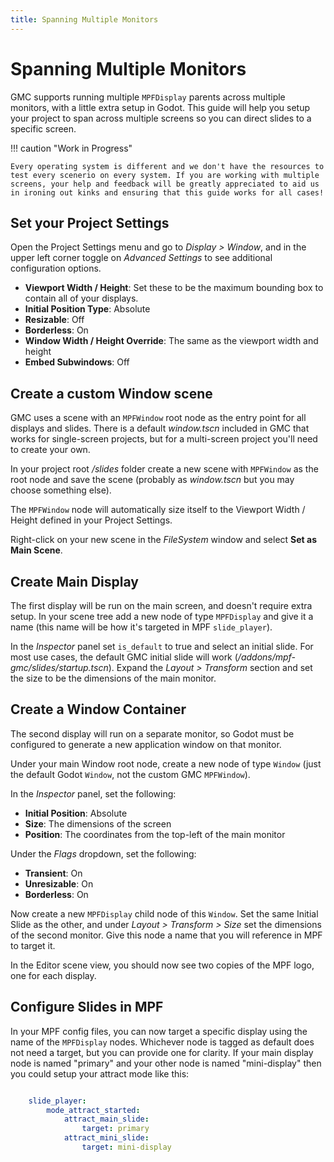 ```yaml
---
title: Spanning Multiple Monitors
---
```


# Spanning Multiple Monitors

GMC supports running multiple `MPFDisplay` parents across multiple monitors, with a little extra setup in Godot. This guide will help you setup your project to span across multiple screens so you can direct slides to a specific screen.

!!! caution "Work in Progress"

    Every operating system is different and we don't have the resources to test every scenerio on every system. If you are working with multiple screens, your help and feedback will be greatly appreciated to aid us in ironing out kinks and ensuring that this guide works for all cases!

## Set your Project Settings

Open the Project Settings menu and go to *Display > Window*, and in the upper left corner toggle on *Advanced Settings* to see additional configuration options.

  * **Viewport Width / Height**: Set these to be the maximum bounding box to contain all of your displays.
  * **Initial Position Type**: Absolute
  * **Resizable**: Off
  * **Borderless**: On
  * **Window Width / Height Override**: The same as the viewport width and height
  * **Embed Subwindows**: Off

## Create a custom Window scene

GMC uses a scene with an `MPFWindow` root node as the entry point for all displays and slides. There is a default *window.tscn* included in GMC that works for single-screen projects, but for a multi-screen project you'll need to create your own.

In your project root */slides* folder create a new scene with `MPFWindow` as the root node and save the scene (probably as *window.tscn* but you may choose something else).

The `MPFWindow` node will automatically size itself to the Viewport Width / Height defined in your Project Settings.

Right-click on your new scene in the *FileSystem* window and select **Set as Main Scene**.

## Create Main Display

The first display will be run on the main screen, and doesn't require extra setup. In your scene tree add a new node of type `MPFDisplay` and give it a name (this name will be how it's targeted in MPF `slide_player`).

In the *Inspector* panel set `is_default` to true and select an initial slide. For most use cases, the default GMC initial slide will work (*/addons/mpf-gmc/slides/startup.tscn*). Expand the *Layout > Transform* section and set the size to be the dimensions of the main monitor.

## Create a Window Container

The second display will run on a separate monitor, so Godot must be configured to generate a new application window on that monitor.

Under your main Window root node, create a new node of type `Window` (just the default Godot `Window`, not the custom GMC `MPFWindow`).

In the *Inspector* panel, set the following:

  *  **Initial Position**: Absolute
  *  **Size**: The dimensions of the screen
  *  **Position**: The coordinates from the top-left of the main monitor

Under the *Flags* dropdown, set the following:

  * **Transient**: On
  * **Unresizable**: On
  * **Borderless**: On

Now create a new `MPFDisplay` child node of this `Window`. Set the same Initial Slide as the other, and under *Layout > Transform > Size* set the dimensions of the second monitor. Give this node a name that you will reference in MPF to target it.

In the Editor scene view, you should now see two copies of the MPF logo, one for each display.

## Configure Slides in MPF

In your MPF config files, you can now target a specific display using the name of the `MPFDisplay` nodes. Whichever node is tagged as default does not need a target, but you can provide one for clarity. If your main display node is named "primary" and your other node is named "mini-display" then you could setup your attract mode like this:

``` yaml

    slide_player:
        mode_attract_started:
            attract_main_slide:
                target: primary
            attract_mini_slide:
                target: mini-display
```